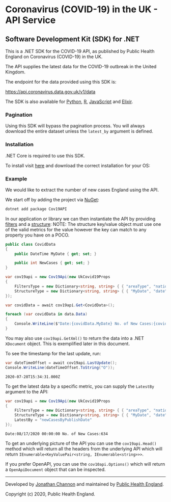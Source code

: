 # Coronavirus (COVID-19) in the UK - API Service

## Software Development Kit (SDK) for .NET

This is a .NET SDK for the COVID-19 API, as published by Public Health England on Coronavirus (COVID-19) in the UK.

The API supplies the latest data for the COVID-19 outbreak in the United Kingdom.

The endpoint for the data provided using this SDK is:

https://api.coronavirus.data.gov.uk/v1/data

The SDK is also available for [Python](https://github.com/publichealthengland/coronavirus-dashboard-api-python-sdk), [R](https://github.com/publichealthengland/coronavirus-dashboard-api-R-sdk), [JavaScript](https://raw.githubusercontent.com/publichealthengland/coronavirus-dashboard-api-javascript-sdk) and [Elixir](https://github.com/publichealthengland/coronavirus-dashboard-api-elixir-sdk).


### Pagination

Using this SDK will bypass the pagination process. You will always download the entire
dataset unless the `latest_by` argument is defined.



### Installation


.NET Core is required to use this SDK.

To install visit [here](https://dotnet.microsoft.com/download) and download the correct installation for your OS:

### Example

We would like to extract the number of new cases England using the API.

We start off by adding the project via [NuGet]():

```bash
dotnet add package Cov19API
```
In our application or library we can then instantiate the API by providing [filters](https://coronavirus.data.gov.uk/developers-guide#params-filters) and a [structure](https://coronavirus.data.gov.uk/developers-guide#params-structure):
NOTE: The structure key/value object must use one of the valid metrics for the value however the key can match to any property you have on a POCO.
```csharp
public class CovidData
{
    public DateTime MyDate { get; set; }

    public int NewCases { get; set; }
}

var cov19api = new Cov19Api(new UkCovid19Props
{
    FiltersType = new Dictionary<string, string> { { "areaType", "nation" }, { "areaName", "England" } },
    StructureType = new Dictionary<string, string> { { "MyDate", "date" }, { "newCases", "newCasesByPublishDate" } }
});

var covidData = await cov19api.Get<CovidData>();

foreach (var covidData in data.Data)
{
    Console.WriteLine($"Date:{covidData.MyDate} No. of New Cases:{covidData.NewCases}");
}
```

You may also use `cov19api.GetXml()` to return the data into a .NET `XDocument` object. This is exemplified later 
in this document.

To see the timestamp for the last update, run:

```csharp
var dateTimeOffset = await cov19api.LastUpdate();
Console.WriteLine(dateTimeOffset.ToString("O"));
```

```
2020-07-28T15:34:31.000Z
```

To get the latest data by a specific metric, you can supply the `LatestBy` argument to the API:

```csharp
var cov19api = new Cov19Api(new UkCovid19Props
{
    FiltersType = new Dictionary<string, string> { { "areaType", "nation" }, { "areaName", "England" } },
    StructureType = new Dictionary<string, string> { { "MyDate", "date" }, { "newCases", "newCasesByPublishDate" } },
    LatestBy = "newCasesByPublishDate"
});
```

```
Date:08/17/2020 00:00:00 No. of New Cases:634
```

To get an underlying picture of the API you can use the `cov19api.Head()` method which will return all the headers from the underlying API
which will return `IEnumerable<KeyValuePair<string, IEnumerable<string>>>`.

If you prefer OpenAPI, you can use the `cov10api.Options()` which will return a `OpenApiDocument` object that can be inspected. 



-----------

Developed by [Jonathan Channon](https://github.com/jchannon) and maintained by [Public Health England](https://www.gov.uk/government/organisations/public-health-england).

Copyright (c) 2020, Public Health England.
